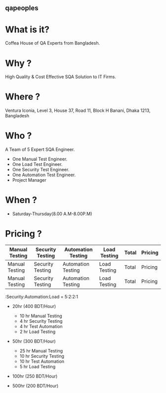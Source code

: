 ## qapeoples

# What is it?

Coffea House of QA Experts from Bangladesh.

# Why ?

High Quality & Cost Effective SQA Solution to IT Firms.

# Where ?

Ventura Iconia, Level 3, House 37, Road 11, Block H Banani, Dhaka 1213, Bangladesh

# Who ?

A Team of 5 Expert SQA Engineer.
* One Manual Test Engineer.
* One Load Test Engineer.
* One Security Test Engineer.
* One Automation Test Engineer.
* Project Manager

# When ?
* Saturday-Thursday(8.00 A.M-8.00P.M)

# Pricing ?

| Manual Testing | Security Testing | Automation Testing | Load Testing | Total | Pricing |
| -------------- | ---------------- | ------------------ | ------------ | ----- | ------- |
| Manual Testing | Security Testing | Automation Testing | Load Testing | Total | Pricing |
| Manual Testing | Security Testing | Automation Testing | Load Testing | Total | Pricing |

:Security:Automation:Load = 5:2:2:1

* 20hr (400 BDT/Hour)
  - 10 hr Manual Testing
  - 4 hr Security Testing
  - 4 hr Test Automation
  - 2 hr Load Testing

* 50hr (300 BDT/Hour)
  - 25 hr Manual Testing
  - 10 hr Security Testing
  - 10 hr Test Automation
  - 5 hr Load Testing

* 100hr (250 BDT/Hour)

* 500hr (200 BDT/Hour)

 
